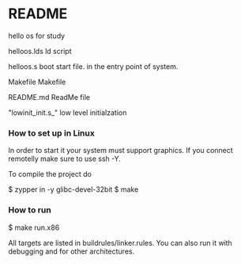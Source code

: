 # README #

hello os for study


helloos.lds         ld script

helloos.s           boot start file. in the entry point of system.

Makefile            Makefile

README.md           ReadMe file

\"lowinit\_init.s\_\"   low level initialzation

### How to set up in Linux ###

In order to start it your system must support graphics. If you connect remotelly make sure to use ssh -Y.

To compile the project do

$ zypper in -y glibc-devel-32bit
$ make

### How to run ###

$ make run.x86

All targets are listed in buildrules/linker.rules. You can also run it with debugging and for other architectures.
